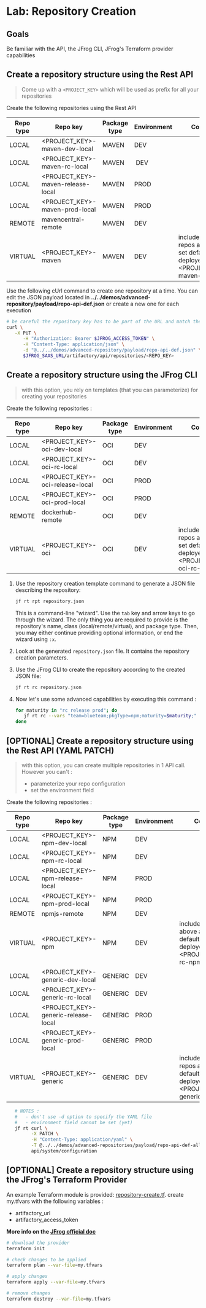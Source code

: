 # Lab: Repository Creation

## Goals

Be familiar with the API, the JFrog CLI, JFrog's Terraform provider capabilities

## Create a repository structure using the Rest API

> Come up with a ```<PROJECT_KEY>``` which will be used as prefix for all your repositories

Create the following repositories using the Rest API

Repo type | Repo key | Package type | Environment | Comment
---|---|--- |---|---
LOCAL | <PROJECT_KEY>-maven-dev-local | MAVEN | DEV |
LOCAL | <PROJECT_KEY>-maven-rc-local | MAVEN | DEV |
LOCAL | <PROJECT_KEY>-maven-release-local | MAVEN | PROD |
LOCAL | <PROJECT_KEY>-maven-prod-local | MAVEN | PROD |
REMOTE | mavencentral-remote | MAVEN | DEV |
VIRTUAL | <PROJECT_KEY>-maven | MAVEN | DEV | include the 3 repos above and set default deployement to  <PROJECT_KEY>-maven-rc-local

Use the following cUrl command to create one repository at a time. You can edit the JSON payload located in **../../demos/advanced-repository/payload/repo-api-def.json** or create a new one for each execution

```bash
# be careful the repository key has to be part of the URL and match the "key" in the JSON payload !
curl \
   -X PUT \
      -H "Authorization: Bearer $JFROG_ACCESS_TOKEN" \
      -H "Content-Type: application/json" \
      -d "@../../demos/advanced-repository/payload/repo-api-def.json" \
      $JFROG_SAAS_URL/artifactory/api/repositories/<REPO_KEY>
```

## Create a repository structure using the JFrog CLI

> with this option, you rely on templates (that you can parameterize) for creating your repositories

Create the following repositories :

Repo type | Repo key | Package type | Environment | Comment
---|---|--- |---|---
LOCAL | <PROJECT_KEY>-oci-dev-local | OCI |DEV |
LOCAL | <PROJECT_KEY>-oci-rc-local | OCI |DEV |
LOCAL | <PROJECT_KEY>-oci-release-local | OCI |PROD |
LOCAL | <PROJECT_KEY>-oci-prod-local | OCI | PROD |
REMOTE | dockerhub-remote | OCI | DEV |
VIRTUAL | <PROJECT_KEY>-oci | OCI | DEV | include the oci repos above and set default deployement to  <PROJECT_KEY>-oci-rc-local

1. Use the repository creation template command to generate a JSON file describing the repository:

   ```bash
   jf rt rpt repository.json
   ```

   This is a command-line "wizard". Use the `tab` key and arrow keys to go through the wizard.
   The only thing you are required to provide is the repository's name, class (local/remote/virtual), and
   package type. Then, you may either continue providing optional information, or end the wizard using `:x`.
2. Look at the generated `repository.json` file. It contains the repository creation parameters.
3. Use the JFrog CLI to create the repository according to the created JSON file:

   ```bash
   jf rt rc repository.json
   ```

4. Now let's use some advanced capabilities by executing this command :

   ```bash
   for maturity in "rc release prod"; do 
      jf rt rc --vars "team=blueteam;pkgType=npm;maturity=$maturity;" ../../demos/advanced-repositories/repo-cli-template.json 
   done
   ```

## [OPTIONAL] Create a repository structure using the Rest API (YAML PATCH)

> with this option, you can create multiple repositories in 1 API call. However you can't :
>
> - parameterize your repo configuration
> - set the environment field

Create the following repositories :

Repo type | Repo key | Package type | Environment | Comment
---|---|--- |---|---
LOCAL | <PROJECT_KEY>-npm-dev-local | NPM | DEV |
LOCAL | <PROJECT_KEY>-npm-rc-local | NPM |DEV |
LOCAL | <PROJECT_KEY>-npm-release-local | NPM |PROD |
LOCAL | <PROJECT_KEY>-npm-prod-local | NPM | PROD |
REMOTE | npmjs-remote | NPM |DEV |
VIRTUAL | <PROJECT_KEY>-npm | NPM | DEV | include the repos above and set default deployement to  <PROJECT_KEY>-rc-npm-local
LOCAL | <PROJECT_KEY>-generic-dev-local | GENERIC |DEV |
LOCAL | <PROJECT_KEY>-generic-rc-local | GENERIC | DEV |
LOCAL | <PROJECT_KEY>-generic-release-local | GENERIC | PROD |
LOCAL | <PROJECT_KEY>-generic-prod-local | GENERIC | PROD |
VIRTUAL | <PROJECT_KEY>-generic | GENERIC | DEV | include the generic repos above and set default deployement to  <PROJECT_KEY>>-generic-rc-local

```bash
   # NOTES :
   #   - don't use -d option to specify the YAML file
   #   - environment field cannot be set (yet)
   jf rt curl \
         -X PATCH \
         -H "Content-Type: application/yaml" \
         -T @../../demos/advanced-repositories/payload/repo-api-def-all.yaml \
         api/system/configuration
```

## [OPTIONAL] Create a repository structure using the JFrog's Terraform Provider

An example Terraform module is provided: [repository-create.tf](repository-create.tf).
create my.tfvars with the following variables :

- artifactory_url
- artifactory_access_token

**More info on the [JFrog official doc](https://registry.terraform.io/providers/jfrog/artifactory/latest/docs)**

```bash
# download the provider
terraform init

# check changes to be applied
terraform plan --var-file=my.tfvars

# apply changes 
terraform apply --var-file=my.tfvars

# remove changes
terraform destroy --var-file=my.tfvars
```
